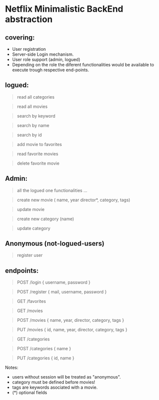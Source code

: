 # Netflix Minimalistic BackEnd abstraction

## covering:
- User registration
- Server-side Login mechanism.
- User role support (admin, logued)
- Depending on the role the diferent functionalities would be available to execute trough respective end-points.

## logued:
  > read all categories

  > read all movies

  > search by keyword

  > search by name 

  > search by id

  > add movie to favorites

  > read favorite movies

  > delete favorite movie

## Admin:
  > all the logued one functionalities ...

  > create new movie ( name, year director*, category, tags)
  
  > update movie

  > create new category (name)

  > update category
## Anonymous (not-logued-users)
  > register user



## endpoints:
  > POST /login
    {
      username,
      password
    }

  > POST /register
    {
      mail,
      username,
      password
    }

  > GET /favorites

  > GET /movies

  > POST /movies
    {
      name,
      year,
      director,
      category,
      tags
    }

  > PUT /movies
    {
      id,
      name,
      year,
      director,
      category,
      tags
    }
  
  > GET /categories

  > POST /categories
    {
      name
    }
  
  > PUT /categories
    {
      id,
      name
    }


Notes: 
  * users without session will be treated as "anonymous". 
  * category must be defined before movies! 
  * tags are keywords asociated with a movie.
  * (*) optional fields